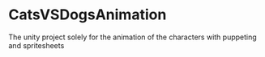 # CatsVSDogsAnimation
The unity project solely for the animation of the characters with puppeting and spritesheets
